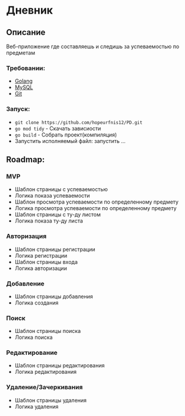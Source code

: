 # Дневник

## Описание
Веб-приложение где составляешь и следишь за успеваемостью по предметам

### Требовании:
* [Golang](https://go.dev/doc/install)
* [MySQL](https://dev.mysql.com/downloads/mysql/)
* [Git](https://docs.github.com/en/desktop/installing-and-configuring-github-desktop/installing-and-authenticating-to-github-desktop/installing-github-desktop)

### Запуск:
* `git clone https://github.com/hopeurfnis12/PD.git`
* `go mod tidy` - Скачать зависиости
* `go build` - Собрать проект(компиляция)
* Запустить исполняемый файл: запустить ...

## Roadmap:
### MVP
* Шаблон страницы с успеваемостью
* Логика показа успеваемости
* Шаблон просмотра успеваемости по определенному предмету
* Логика просмотра успеваемости по определенному предмету
* Шаблон страницы с ту-ду листом
* Логика показа ту-ду листа

### Авторизация
* Шаблон страницы регистрации
* Логика регистрации
* Шаблон страницы входа
* Логика авторизации

### Добавление
* Шаблон страницы добавления
* Логика создания

### Поиск
* Шаблон страницы поиска
* Логика поиска

### Редактирование
* Шаблон страницы редактирования
* Логика редактирования

### Удаление/Зачеркивания
* Шаблон страницы удаления
* Логика удаления

